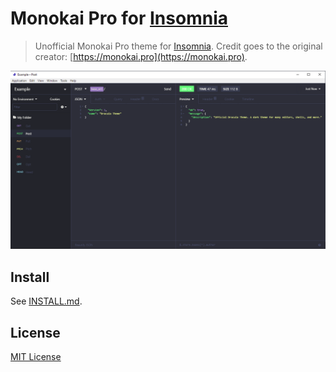 # Monokai Pro for [Insomnia](http://insomnia.rest)

> Unofficial Monokai Pro theme for [Insomnia](http://insomnia.rest). Credit goes to the original creator: [https://monokai.pro](https://monokai.pro).

![Screenshot](./screenshot.png)

## Install

See [INSTALL.md](INSTALL.md).

## License

[MIT License](./LICENSE)
